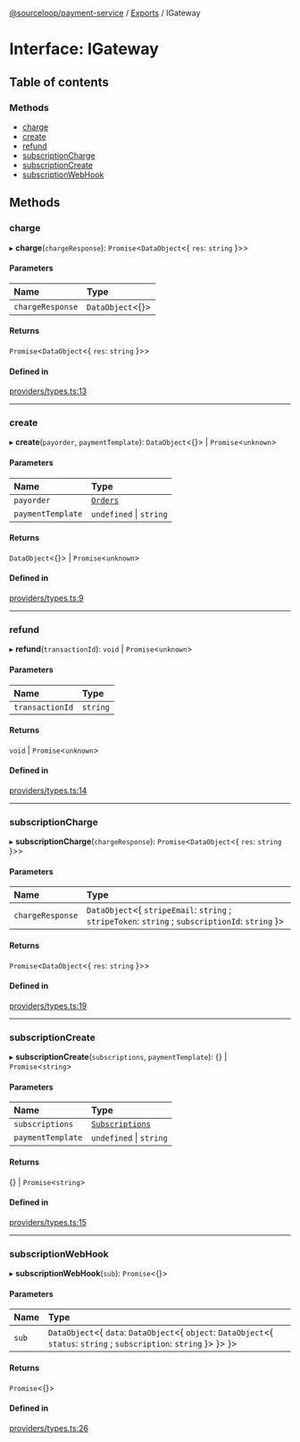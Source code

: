 [@sourceloop/payment-service](../README.md) / [Exports](../modules.md) / IGateway

# Interface: IGateway

## Table of contents

### Methods

- [charge](IGateway.md#charge)
- [create](IGateway.md#create)
- [refund](IGateway.md#refund)
- [subscriptionCharge](IGateway.md#subscriptioncharge)
- [subscriptionCreate](IGateway.md#subscriptioncreate)
- [subscriptionWebHook](IGateway.md#subscriptionwebhook)

## Methods

### charge

▸ **charge**(`chargeResponse`): `Promise`<`DataObject`<{ `res`: `string`  }\>\>

#### Parameters

| Name | Type |
| :------ | :------ |
| `chargeResponse` | `DataObject`<{}\> |

#### Returns

`Promise`<`DataObject`<{ `res`: `string`  }\>\>

#### Defined in

[providers/types.ts:13](https://github.com/sourcefuse/loopback4-microservice-catalog/blob/68ec38a2a/services/payment-service/src/providers/types.ts#L13)

___

### create

▸ **create**(`payorder`, `paymentTemplate`): `DataObject`<{}\> \| `Promise`<`unknown`\>

#### Parameters

| Name | Type |
| :------ | :------ |
| `payorder` | [`Orders`](../classes/Orders.md) |
| `paymentTemplate` | `undefined` \| `string` |

#### Returns

`DataObject`<{}\> \| `Promise`<`unknown`\>

#### Defined in

[providers/types.ts:9](https://github.com/sourcefuse/loopback4-microservice-catalog/blob/68ec38a2a/services/payment-service/src/providers/types.ts#L9)

___

### refund

▸ **refund**(`transactionId`): `void` \| `Promise`<`unknown`\>

#### Parameters

| Name | Type |
| :------ | :------ |
| `transactionId` | `string` |

#### Returns

`void` \| `Promise`<`unknown`\>

#### Defined in

[providers/types.ts:14](https://github.com/sourcefuse/loopback4-microservice-catalog/blob/68ec38a2a/services/payment-service/src/providers/types.ts#L14)

___

### subscriptionCharge

▸ **subscriptionCharge**(`chargeResponse`): `Promise`<`DataObject`<{ `res`: `string`  }\>\>

#### Parameters

| Name | Type |
| :------ | :------ |
| `chargeResponse` | `DataObject`<{ `stripeEmail`: `string` ; `stripeToken`: `string` ; `subscriptionId`: `string`  }\> |

#### Returns

`Promise`<`DataObject`<{ `res`: `string`  }\>\>

#### Defined in

[providers/types.ts:19](https://github.com/sourcefuse/loopback4-microservice-catalog/blob/68ec38a2a/services/payment-service/src/providers/types.ts#L19)

___

### subscriptionCreate

▸ **subscriptionCreate**(`subscriptions`, `paymentTemplate`): {} \| `Promise`<`string`\>

#### Parameters

| Name | Type |
| :------ | :------ |
| `subscriptions` | [`Subscriptions`](../classes/Subscriptions.md) |
| `paymentTemplate` | `undefined` \| `string` |

#### Returns

{} \| `Promise`<`string`\>

#### Defined in

[providers/types.ts:15](https://github.com/sourcefuse/loopback4-microservice-catalog/blob/68ec38a2a/services/payment-service/src/providers/types.ts#L15)

___

### subscriptionWebHook

▸ **subscriptionWebHook**(`sub`): `Promise`<{}\>

#### Parameters

| Name | Type |
| :------ | :------ |
| `sub` | `DataObject`<{ `data`: `DataObject`<{ `object`: `DataObject`<{ `status`: `string` ; `subscription`: `string`  }\>  }\>  }\> |

#### Returns

`Promise`<{}\>

#### Defined in

[providers/types.ts:26](https://github.com/sourcefuse/loopback4-microservice-catalog/blob/68ec38a2a/services/payment-service/src/providers/types.ts#L26)
